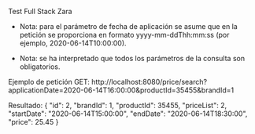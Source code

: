 Test Full Stack Zara 

* Nota: para el parámetro de fecha de aplicación se asume que en la petición se proporciona en formato
yyyy-mm-ddThh:mm:ss (por ejemplo, 2020-06-14T10:00:00). 

* Nota: se ha interpretado que todos los parámetros de la consulta son obligatorios.

Ejemplo de petición GET: http://localhost:8080/price/search?applicationDate=2020-06-14T16:00:00&productId=35455&brandId=1

Resultado: 
{
"id": 2,
"brandId": 1,
"productId": 35455,
"priceList": 2,
"startDate": "2020-06-14T15:00:00",
"endDate": "2020-06-14T18:30:00",
"price": 25.45
}